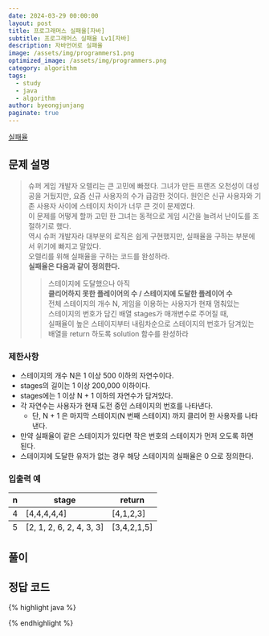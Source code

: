 ```yaml
---
date: 2024-03-29 00:00:00
layout: post
title: 프로그래머스 실패율[자바]
subtitle: 프로그래머스 실패율 Lv1[자바]
description: 자바언어로 실패율
image: /assets/img/programmers1.png
optimized_image: /assets/img/programmers.png
category: algorithm
tags:
  - study
  - java
  - algorithm
author: byeongjunjang
paginate: true
---
```


<a href="https://school.programmers.co.kr/learn/courses/30/lessons/42889">실패율</a>

## 문제 설명

> 슈퍼 게임 개발자 오렐리는 큰 고민에 빠졌다.  그녀가 만든 프랜즈 오천성이 대성공을 거뒀지만, 요즘 신규 사용자의 수가 급감한 것이다. 원인은 신규 사용자와 기존 사용자 사이에 스테이지 차이가 너무 큰 것이 문제였다.  
이 문제를 어떻게 할까 고민 한 그녀는 동적으로 게임 시간을 늘려서 난이도를 조절하기로 했다.  
역시 슈퍼 개발자라 대부분의 로직은 쉽게 구현했지만, 실패율을 구하는 부분에서 위기에 빠지고 말았다.  
오렐리를 위해 실패율을 구하는 코드를 완성하라.    
**실패율은 다음과 같이 정의한다.**  
>> 스테이지에 도달했으나 아직  
**클리어하지 못한 플레이어의 수 / 스테이지에 도달한 플레이어 수**  
전체 스테이지의 개수 N, 게임을 이용하는 사용자가 현재 멈춰있는   
스테이지의 번호가 담긴 배열 stages가 매개변수로 주어질 때,  
실패율이 높은 스테이지부터 내림차순으로 스테이지의 번호가 담겨있는 배열을 return 하도록 solution 함수를 완성하라
  
### 제한사항

- 스테이지의 개수 N은 1 이상 500 이하의 자연수이다.  
- stages의 길이는 1 이상 200,000 이하이다.  
- stages에는 1 이상 N + 1 이하의 자연수가 담겨있다.  
- 각 자연수는 사용자가 현재 도전 중인 스테이지의 번호를 나타낸다.  
  - 단, N + 1 은 마지막 스테이지(N 번째 스테이지) 까지 클리어 한 사용자를 나타낸다.  
- 만약 실패율이 같은 스테이지가 있다면 작은 번호의 스테이지가 먼저 오도록 하면 된다.  
- 스테이지에 도달한 유저가 없는 경우 해당 스테이지의 실패율은 0 으로 정의한다.


### 입출력 예

<table>
  <thead>
    <tr>
      <th>n</th>
      <th>stage</th>
      <th>return</th>
    </tr>
  </thead>
  <tfoot>
    <tr>
      <td>5</td>
      <td>[2, 1, 2, 6, 2, 4, 3, 3]</td>
      <td>[3,4,2,1,5]</td>
    </tr>
  </tfoot>
  <tbody>
    <tr>
      <td>4</td>
      <td>[4,4,4,4,4]</td>
      <td>[4,1,2,3]</td>
    </tr>
  </tbody>
</table>

## 풀이


## 정답 코드

{% highlight java %}

{% endhighlight %}
